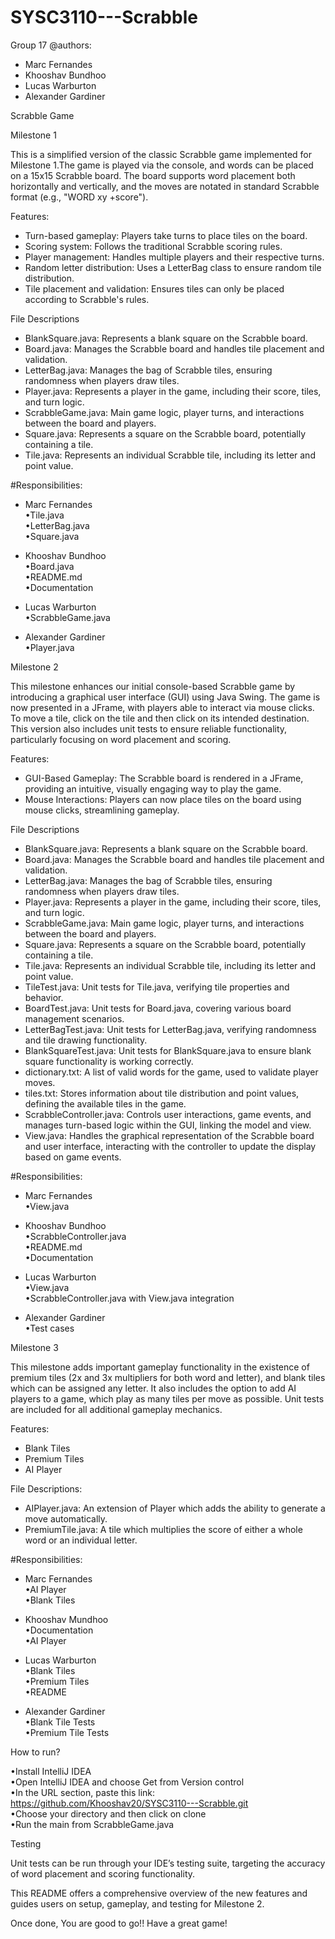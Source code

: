 # SYSC3110---Scrabble
Group 17
@authors:
- Marc Fernandes
- Khooshav Bundhoo
- Lucas Warburton
- Alexander Gardiner 

Scrabble Game

Milestone 1

This is a simplified version of the classic Scrabble game implemented for Milestone 1.The game is played via the console, and words can be placed on a 15x15 Scrabble board. The board supports word placement both horizontally and vertically, and the moves are notated in standard Scrabble format (e.g., "WORD xy +score").

Features:
- Turn-based gameplay: Players take turns to place tiles on the board.
- Scoring system: Follows the traditional Scrabble scoring rules.
- Player management: Handles multiple players and their respective turns.
- Random letter distribution: Uses a LetterBag class to ensure random tile distribution.
- Tile placement and validation: Ensures tiles can only be placed according to Scrabble's rules.

File Descriptions
- BlankSquare.java: Represents a blank square on the Scrabble board.
- Board.java: Manages the Scrabble board and handles tile placement and validation.
- LetterBag.java: Manages the bag of Scrabble tiles, ensuring randomness when players draw tiles.
- Player.java: Represents a player in the game, including their score, tiles, and turn logic.
- ScrabbleGame.java: Main game logic, player turns, and interactions between the board and players.
- Square.java: Represents a square on the Scrabble board, potentially containing a tile.
- Tile.java: Represents an individual Scrabble tile, including its letter and point value.

#Responsibilities:
- Marc Fernandes <br>
•Tile.java <br>
•LetterBag.java <br>
•Square.java <br>

- Khooshav Bundhoo <br>
 •Board.java <br>
 •README.md <br>
 •Documentation <br>

- Lucas Warburton <br>
 •ScrabbleGame.java <br>
  
- Alexander Gardiner <br>
 •Player.java <br>


Milestone 2

This milestone enhances our initial console-based Scrabble game by introducing a graphical user interface (GUI) using Java Swing. The game is now presented in a JFrame, with players able to interact via mouse clicks. To move a tile, click on the tile and then click on its intended destination. This version also includes unit tests to ensure reliable functionality, particularly focusing on word placement and scoring.

Features:
- GUI-Based Gameplay: The Scrabble board is rendered in a JFrame, providing an intuitive, visually engaging way to play the game.
- Mouse Interactions: Players can now place tiles on the board using mouse clicks, streamlining gameplay.

File Descriptions

- BlankSquare.java: Represents a blank square on the Scrabble board.
- Board.java: Manages the Scrabble board and handles tile placement and validation.
- LetterBag.java: Manages the bag of Scrabble tiles, ensuring randomness when players draw tiles.
- Player.java: Represents a player in the game, including their score, tiles, and turn logic.
- ScrabbleGame.java: Main game logic, player turns, and interactions between the board and players.
- Square.java: Represents a square on the Scrabble board, potentially containing a tile.
- Tile.java: Represents an individual Scrabble tile, including its letter and point value.
- TileTest.java: Unit tests for Tile.java, verifying tile properties and behavior.
- BoardTest.java: Unit tests for Board.java, covering various board management scenarios.
- LetterBagTest.java: Unit tests for LetterBag.java, verifying randomness and tile drawing functionality.
- BlankSquareTest.java: Unit tests for BlankSquare.java to ensure blank square functionality is working correctly.
- dictionary.txt: A list of valid words for the game, used to validate player moves.
- tiles.txt: Stores information about tile distribution and point values, defining the available tiles in the game.
- ScrabbleController.java: Controls user interactions, game events, and manages turn-based logic within the GUI, linking the model and view.
- View.java: Handles the graphical representation of the Scrabble board and user interface, interacting with the controller to update the display based on game events.


#Responsibilities:
- Marc Fernandes <br>
 •View.java <br>

- Khooshav Bundhoo <br>
 •ScrabbleController.java <br>
 •README.md <br>
 •Documentation <br>

- Lucas Warburton <br>
 •View.java <br>
 •ScrabbleController.java with View.java integration <br>
 
- Alexander Gardiner <br>
 •Test cases <br>


 Milestone 3

 This milestone adds important gameplay functionality in the existence of premium tiles (2x and 3x multipliers for both word and letter), and blank tiles which can be assigned any letter. It also includes the option to add AI players to a game, which play as many tiles per move as possible. Unit tests are included for all additional gameplay mechanics.

 Features:
 - Blank Tiles
 - Premium Tiles
 - AI Player

 File Descriptions:

 - AIPlayer.java: An extension of Player which adds the ability to generate a move automatically.
 - PremiumTile.java: A tile which multiplies the score of either a whole word or an individual letter.


 #Responsibilities:
 - Marc Fernandes <br>
 •AI Player <br>
 •Blank Tiles <br>

 - Khooshav Mundhoo <br>
 •Documentation <br>
 •AI Player <br>

 - Lucas Warburton <br>
 •Blank Tiles <br>
 •Premium Tiles <br>
 •README <br>

 - Alexander Gardiner <br>
 •Blank Tile Tests <br>
 •Premium Tile Tests <br>

How to run?

 •Install IntelliJ IDEA <br>
 •Open IntelliJ IDEA and choose Get from Version control <br>
 •In the URL section, paste this link: https://github.com/Khooshav20/SYSC3110---Scrabble.git <br>
 •Choose your directory and then click on clone <br>
 •Run the main from ScrabbleGame.java <br>

Testing

Unit tests can be run through your IDE’s testing suite, targeting the accuracy of word placement and scoring functionality.

This README offers a comprehensive overview of the new features and guides users on setup, gameplay, and testing for Milestone 2.
 
Once done, You are good to go!! Have a great game!